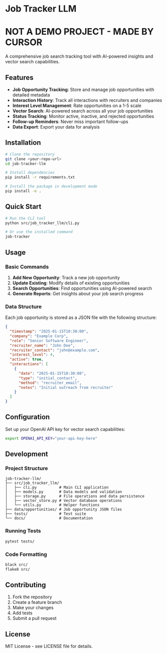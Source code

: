 # Job Tracker LLM 
# NOT A DEMO PROJECT - MADE BY CURSOR

A comprehensive job search tracking tool with AI-powered insights and vector search capabilities.

## Features

- **Job Opportunity Tracking**: Store and manage job opportunities with detailed metadata
- **Interaction History**: Track all interactions with recruiters and companies
- **Interest Level Management**: Rate opportunities on a 1-5 scale
- **Vector Search**: AI-powered search across all your job opportunities
- **Status Tracking**: Monitor active, inactive, and rejected opportunities
- **Follow-up Reminders**: Never miss important follow-ups
- **Data Export**: Export your data for analysis

## Installation

```bash
# Clone the repository
git clone <your-repo-url>
cd job-tracker-llm

# Install dependencies
pip install -r requirements.txt

# Install the package in development mode
pip install -e .
```

## Quick Start

```bash
# Run the CLI tool
python src/job_tracker_llm/cli.py

# Or use the installed command
job-tracker
```

## Usage

### Basic Commands

1. **Add New Opportunity**: Track a new job opportunity
2. **Update Existing**: Modify details of existing opportunities
3. **Search Opportunities**: Find opportunities using AI-powered search
4. **Generate Reports**: Get insights about your job search progress

### Data Structure

Each job opportunity is stored as a JSON file with the following structure:

```json
{
  "timestamp": "2025-01-15T10:30:00",
  "company": "Example Corp",
  "role": "Senior Software Engineer",
  "recruiter_name": "John Doe",
  "recruiter_contact": "john@example.com",
  "interest_level": 4,
  "active": true,
  "interactions": [
    {
      "date": "2025-01-15T10:30:00",
      "type": "initial_contact",
      "method": "recruiter_email",
      "notes": "Initial outreach from recruiter"
    }
  ]
}
```

## Configuration

Set up your OpenAI API key for vector search capabilities:

```bash
export OPENAI_API_KEY="your-api-key-here"
```

## Development

### Project Structure

```
job-tracker-llm/
├── src/job_tracker_llm/
│   ├── cli.py          # Main CLI application
│   ├── models.py       # Data models and validation
│   ├── storage.py      # File operations and data persistence
│   ├── vector_store.py # Vector database operations
│   └── utils.py        # Helper functions
├── data/opportunities/ # Job opportunity JSON files
├── tests/              # Test suite
└── docs/               # Documentation
```

### Running Tests

```bash
pytest tests/
```

### Code Formatting

```bash
black src/
flake8 src/
```

## Contributing

1. Fork the repository
2. Create a feature branch
3. Make your changes
4. Add tests
5. Submit a pull request

## License

MIT License - see LICENSE file for details.
